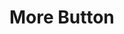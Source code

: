 [//]: # (FIXME: This page needs better screenshots of components. Current are horrible.)

# More Button